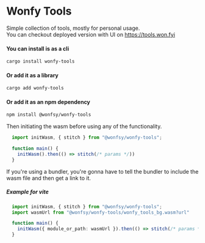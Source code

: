 # Wonfy Tools

Simple collection of tools, mostly for personal usage.\
You can checkout deployed version with UI on https://tools.won.fyi

#### You can install is as a cli

```sh
cargo install wonfy-tools
```

#### Or add it as a library

```sh
cargo add wonfy-tools
```

#### Or add it as an npm dependency 

```sh
npm install @wonfsy/wonfy-tools
```

Then initiating the wasm before using any of the functionality.

```ts
  import initWasm, { stitch } from "@wonfsy/wonfy-tools";

  function main() {
    initWasm().then(() => stitch(/* params */))
  }
```

If you're using a bundler, you're gonna have to tell the bundler to include the wasm file and then get a link to it.

##### Example for vite
```ts
  import initWasm, { stitch } from "@wonfsy/wonfy-tools";
  import wasmUrl from "@wonfsy/wonfy-tools/wonfy_tools_bg.wasm?url"

  function main() {
    initWasm({ module_or_path: wasmUrl }).then(() => stitch(/* params */))
  }
```